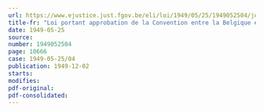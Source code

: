 ```yaml
---
url: https://www.ejustice.just.fgov.be/eli/loi/1949/05/25/1949052504/justel
title-fr: "Loi portant approbation de la Convention entre la Belgique et la France tendant à éviter les doubles impositions en matière d'impôts sur le capital, signée à Paris, le 29 décembre 1947"
date: 1949-05-25
source:
number: 1949052504
page: 10666
case: 1949-05-25/04
publication: 1949-12-02
starts:
modifies:
pdf-original:
pdf-consolidated:
---
```


